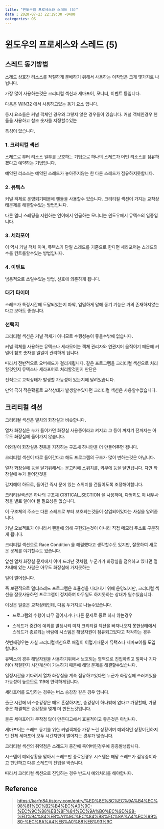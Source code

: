 ```yaml
---
title: "윈도우의 프로세스와 스레드 (5)"
date : 2020-07-23 22:19:30 -0400
categories: OS
---
```


# 윈도우의 프로세스와 스레드 (5)

## 스레드 동기방법

스레드 상호간 리소스를 적절하게 분배하기 위해서 사용하는 이작업은 크게 몇가지로 나뉩니다.

가장 많이 사용하는것은 크리티컬 섹션과 세마포어, 모니터, 이벤트 등입니다.

다음은 WIN32 에서 사용하고있는 동기 요소 입니다.

동시 요소들은 커널 객체인 경우와 그렇지 않은 경우들이 있습니다. 커널 객체인경우 핸들을 사용하고 참조 숫자를 지정할수있는 

특성이 있습니다.

### 1. 크리티컬 섹션

스레드로 부터 리소스 일부를 보호하는 기법으로 하나의 스레드가 어떤 리소스를 점유하겠다고 예약하는 기법입니다.

예약된 리소스는 예약된 스레드가 놓아주지않는 한 다른 스레드가 점유하지못합니다.

### 2. 뮤택스

커널 객체로 운영되기때문에 핸들을 사용할수 있습니다. 크리티컬 섹션이 가지는 교착상태문제를 해결할수있는 방법입니다.

다른 멀티 스레딩을 지원하는 언어에서 언급하는 모니터는 윈도우에서 뮤텍스의 일종입니다.

### 3. 세라포어

이 역시 커널 객체 이며, 뮤텍스가 단일 스레드를 기준으로 한다면 세라포어는 스레드의 수를 컨트롤할수있는 방법입니다.

### 4. 이벤트

범용적으로 쓰일수있는 방법, 신호에 의존하게 됩니다.

### 대기 타이머

스레드가 특정시간에 도달되었는지 파악, 엄밀하게 말해 동기 기능은 거의 존재하지않는다고 보아도 좋습니다.


### 선택지

크리티컬 섹션은 커널 객체가 아니므로 수행성능이 좋을수밖에 없습니다.

커널 객체를 사용하는 뮤택스나 세라모어는 객체 관리자와 연관지어 움직이기 때문에 커널이 참조 숫자를 일일이 관리하게 됩니다.

따라서 전반적으로 오버헤드가 걸리게됩니다. 같은 프로그램을 크리티컬 섹션으로 처리할것인지 뮤텍스나 세라포어로 처리할것인지 판단은

전적으로 교착상태가 발생할 가능성이 있는지에 달려있습니다.

만약 극히 적은확률로 교착상태가 발생할수있다면 크리티컬 섹션은 사용할수없습니다.


## 크리티컬 섹션

크리티컬 섹션은 열차의 화장실과 비슷합니다.

열차 화장실은 누가 들어가면 화장실 사용중이라고 켜지고 그 등이 꺼지기 전까지는 아무도 화장실에 들어가지 않습니다.

이와같이 화장실용 전등을 지칭하는 구조체 하나만을 더 만들어주면 됩니다. 

크리티컬 섹션이 따로 들어간다고 해도 프로그램의 구조가 많이 변하는것은 아닙니다.

열차 화장실에 등을 달기위해서는 문고리에 스위치를, 외부에 등을 달면됩니다. 다만 화장실에 누가 들어간것을

감지해야 하므로, 들어간 즉시 문에 있는 스위치를 건들이도록 조정해야합니다.

크리티컬섹션은 하나의 구조체 CRITICAL_SECTION 을 사용하며, 다행히도 이 내부사정을 별로 알아야 될 필요성은 없습니다.

이 구조체의 주소는 다른 스레드로 부터 보호되는것들이 삽입되어있다는 사실을 알려줍니다.

커널 오브젝트가 아니라서 핸들에 의해 구현되는것이 아니라 직접 메모리 주소로 구분하게 됩니다.

크리티컬 섹션으로 Race Condition 을 해결했다고 생각할수도 있지만, 잘못하여 새로운 문제를 야기할수도 있습니다.

앞선 열차 화장실 문제에서 이미 드러난 것처럼, 누군가가 화장실을 점유하고 있다면 열차내에 있는 사람은 아무도 화장실에 가지못하는

일이 벌어집니다.

즉 보편적으로 멀티스레드 프로그램은 효율성을 나타내기 위해 운영되지만, 크리티컬 섹션을 잘못사용하면 프로그램이 정지하여 아무일도 하지못하는 상태가 될수있습니다.

이것은 일종은 교착상태인데, 다음 두가지로 나눌수있습니다.

- 프로그램의 수행이 너무 길어지거나 다른 문제로 종료 하지 않는경우

- 스레드가 중간에 예외를 발생시켜 미처 크리티컬 섹션을 빠져나오지 못한상태에서 스레드가 종료되는 바람에 시스템은 해당자원이 점유되고있다고 착각하는 경우

첫번째경우는 사실 크리티컬섹션으로 해결이 어렵기때문에 뮤택스나 세마포어를 도입합니다.

뮤택스의 경우 해당자원을 사용하기위해서 보호되는 영역으로 진입하려고 얼마나 기다려야 적절한지 시간계산이 가능하기 때문에 해당 문제를 해결할수있습니다.

일정시간을 기다려서 열차 화장실을 계속 점유하고있다면 누군가 화장실에 쓰러져있을가능성이 높으므로 119에 연락하게됩니다.

세라포어를 도입하는 경우는 버스 승강장 같은 경우 입니다.

출근 시간에 버스승강장은 매우 혼잡하지만, 승강장이 하나밖에 없다고 가정할때, 가장 좋은 해결책은 승강장을 몇개 더 만든느것입니다.

물론 세마포어가 무작정 많이 만든다고해서 효율적이고 좋은것은 아닙니다.

세마포어는 스레드 동기를 위한 커널객체중 가장 느린 상황이며 예외적인 상황이긴하지만 전체 세마포어 모두 시간지연이 벌어지는 경우가 많습니다.

크리티컬 섹션의 취약점은 스레드가 중간에 죽어버린경우에 종종발생합니다.

시스템이 예외상황을 맞아서 스레드만 종료된경우 시스템은 해당 스레드가 점유중이라고 판단하고 다른 스레드의 진입을 막습니다.

따라서 크리티컬 섹션으로 진입하는 경우 반드시 예외처리를 해야합니다.

## Reference

> https://karfn84.tistory.com/entry/%ED%8E%8C%EC%9A%B4%EC%98%81%EC%B2%B4%EC%A0%9C-%EC%9C%88%EB%8F%84%EC%9A%B0%EC%9D%98-%ED%94%84%EB%A1%9C%EC%84%B8%EC%8A%A4%EC%99%80-%EC%8A%A4%EB%A0%88%EB%93%9C


